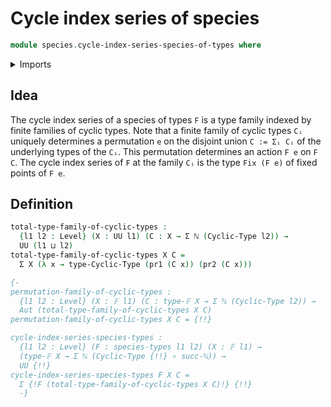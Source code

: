 # Cycle index series of species

```agda
module species.cycle-index-series-species-of-types where
```

<details><summary>Imports</summary>

```agda
open import elementary-number-theory.natural-numbers

open import foundation.dependent-pair-types
open import foundation.universe-levels

open import univalent-combinatorics.cyclic-types
```

</details>

## Idea

The cycle index series of a species of types `F` is a type family indexed by
finite families of cyclic types. Note that a finite family of cyclic types `Cᵢ`
uniquely determines a permutation `e` on the disjoint union `C := Σᵢ Cᵢ` of the
underlying types of the `Cᵢ`. This permutation determines an action `F e` on
`F C`. The cycle index series of `F` at the family `Cᵢ` is the type `Fix (F e)`
of fixed points of `F e`.

## Definition

```agda
total-type-family-of-cyclic-types :
  {l1 l2 : Level} (X : UU l1) (C : X → Σ ℕ (Cyclic-Type l2)) →
  UU (l1 ⊔ l2)
total-type-family-of-cyclic-types X C =
  Σ X (λ x → type-Cyclic-Type (pr1 (C x)) (pr2 (C x)))

{-
permutation-family-of-cyclic-types :
  {l1 l2 : Level} (X : 𝔽 l1) (C : type-𝔽 X → Σ ℕ (Cyclic-Type l2)) →
  Aut (total-type-family-of-cyclic-types X C)
permutation-family-of-cyclic-types X C = {!!}

cycle-index-series-species-types :
  {l1 l2 : Level} (F : species-types l1 l2) (X : 𝔽 l1) →
  (type-𝔽 X → Σ ℕ (Cyclic-Type {!!} ∘ succ-ℕ)) →
  UU {!!}
cycle-index-series-species-types F X C =
  Σ {!F (total-type-family-of-cyclic-types X C)!} {!!}
  -}
```
